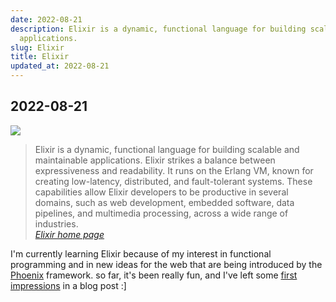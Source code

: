 ```yaml
---
date: 2022-08-21
description: Elixir is a dynamic, functional language for building scalable and maintainable
  applications.
slug: Elixir
title: Elixir
updated_at: 2022-08-21
---
```

   
## 2022-08-21   
   
![](../assets/about-elixir.png)   
   
> Elixir is a dynamic, functional language for building scalable and maintainable applications. Elixir strikes a balance between expressiveness and readability. It runs on the Erlang VM, known for creating low-latency, distributed, and fault-tolerant systems. These capabilities allow Elixir developers to be productive in several domains, such as web development, embedded software, data pipelines, and multimedia processing, across a wide range of industries.   
>*[Elixir  home page](https://elixir-lang.org/)*    
   
I'm currently learning Elixir because of my interest in functional programming and in new ideas for the web that are being introduced by the [Phoenix](../notes/Phoenix) framework. so far, it's been really fun, and I've left some [first impressions](../first-impressions-of-Elixir) in a blog post :]